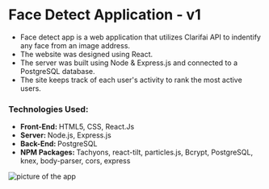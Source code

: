 # Face Detect Application - v1
* Face detect app is a web application that utilizes Clarifai API to indentify any face from an image address. 
* The website was designed using React.
* The server was built using Node & Express.js and connected to a PostgreSQL database.
* The site keeps track of each user's activity to rank the most active users. 

### Technologies Used: 
 - <strong> Front-End: </strong> HTML5, CSS, React.Js
 - <strong> Server: </strong> Node.js, Express.js
 - <strong> Back-End: </strong> PostgreSQL
 - <strong> NPM Packages: </strong> Tachyons, react-tilt, particles.js, Bcrypt, PostgreSQL, knex, body-parser, cors, express
 
 ![picture of the app](https://www.linkpicture.com/q/face-detect-2.png)
 
 
